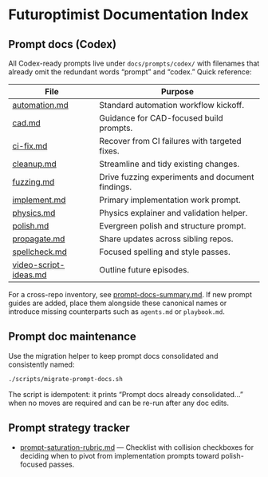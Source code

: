 # Futuroptimist Documentation Index

## Prompt docs (Codex)

All Codex-ready prompts live under `docs/prompts/codex/` with filenames that already omit the
redundant words “prompt” and “codex.” Quick reference:

| File | Purpose |
|------|---------|
| [automation.md](prompts/codex/automation.md) | Standard automation workflow kickoff. |
| [cad.md](prompts/codex/cad.md) | Guidance for CAD-focused build prompts. |
| [ci-fix.md](prompts/codex/ci-fix.md) | Recover from CI failures with targeted fixes. |
| [cleanup.md](prompts/codex/cleanup.md) | Streamline and tidy existing changes. |
| [fuzzing.md](prompts/codex/fuzzing.md) | Drive fuzzing experiments and document findings. |
| [implement.md](prompts/codex/implement.md) | Primary implementation work prompt. |
| [physics.md](prompts/codex/physics.md) | Physics explainer and validation helper. |
| [polish.md](prompts/codex/polish.md) | Evergreen polish and structure prompt. |
| [propagate.md](prompts/codex/propagate.md) | Share updates across sibling repos. |
| [spellcheck.md](prompts/codex/spellcheck.md) | Focused spelling and style passes. |
| [video-script-ideas.md](prompts/codex/video-script-ideas.md) | Outline future episodes. |

For a cross-repo inventory, see [prompt-docs-summary.md](prompt-docs-summary.md). If new prompt
guides are added, place them alongside these canonical names or introduce missing counterparts
such as `agents.md` or `playbook.md`.

## Prompt doc maintenance

Use the migration helper to keep prompt docs consolidated and consistently named:

```sh
./scripts/migrate-prompt-docs.sh
```

The script is idempotent: it prints “Prompt docs already consolidated…” when no moves are
required and can be re-run after any doc edits.

## Prompt strategy tracker

- [prompt-saturation-rubric.md](prompt-saturation-rubric.md) — Checklist with collision
  checkboxes for deciding when to pivot from implementation prompts toward polish-focused passes.
